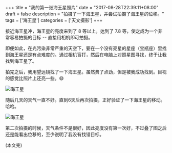 +++
title = "我的第一张海王星照片"
date = "2017-08-28T22:39:11+08:00"
draft = false
description = "拍摄了一下海王星，并尝试拍摄了海王星的位移。"
tags = ['海王星']
categories = ['天文摄影']
+++

接近海王星冲，海王星的亮度来到了 8 等以上，达到了 7.8 等，使之成为一个非常容易拍摄的目标 -- 直接用相机即可拍摄。

<!--more-->

即便如此，在光污染非常严重的天空下，要在一个没有亮星的星座（宝瓶座）里找到海王星还是有点难度的。通过相机盲打，然后在电脑上对照星图寻找，终于让我找到海王星了。

拍完之后，我用望远镜找了一下海王星。虽然费了点劲，但是被我成功找到。目视的感觉比照片上还亮一些。😄

![海王星](/images/nepturn_170822.jpg)

随后几天的天气一直不好。直到6天后再次拍摄，正好验证了一下海王星的移动。哈哈。

![海王星](/images/nepturn_move_170828.jpg)

第二次拍摄的时候，天气条件不是很好，因此亮度没有第一次好，不过叠了图之后还是能看出位移的，至少说明了我没有找错目标。

(本文完)
